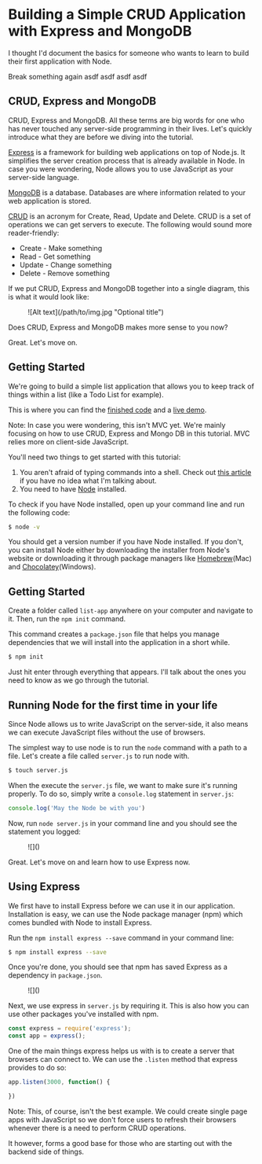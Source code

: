 # Building a Simple CRUD Application with Express and MongoDB

I thought I'd document the basics for someone who wants to learn to build their first application with Node. 

Break something again asdf asdf asdf asdf 

## CRUD, Express and MongoDB

CRUD, Express and MongoDB. All these terms are big words for one who has never touched any server-side programming in their lives. Let's quickly introduce what they are before we diving into the tutorial.

[Express]() is a framework for building web applications on top of Node.js. It simplifies the server creation process that is already available in Node. In case you were wondering, Node allows you to use JavaScript as your server-side language.

[MongoDB]() is a database. Databases are where information related to your web application is stored.

[CRUD]() is an acronym for Create, Read, Update and Delete. CRUD is a set of operations we can get servers to execute. The following would sound more reader-friendly:

- Create - Make something
- Read - Get something
- Update - Change something
- Delete - Remove something

If we put CRUD, Express and MongoDB together into a single diagram, this is what it would look like:

<figure>
  ![Alt text](/path/to/img.jpg "Optional title")
</figure>

Does CRUD, Express and MongoDB makes more sense to you now?

Great. Let's move on.

## Getting Started

We're going to build a simple list application that allows you to keep track of things within a list (like a Todo List for example).

This is where you can find the [finished code]() and a [live demo]().

Note: In case you were wondering, this isn't MVC yet. We're mainly focusing on how to use CRUD, Express and Mongo DB in this tutorial. MVC relies more on client-side JavaScript.

You'll need two things to get started with this tutorial:

1. You aren't afraid of typing commands into a shell. Check out [this article]() if you have no idea what I'm talking about.
2. You need to have [Node]() installed.

To check if you have Node installed, open up your command line and run the following code:

```bash
$ node -v
```

You should get a version number if you have Node installed. If you don't, you can install Node either by downloading the installer from Node's website or downloading it through package managers like [Homebrew]()(Mac) and [Chocolatey]()(Windows).

## Getting Started

Create a folder called `list-app` anywhere on your computer and navigate to it. Then, run the `npm init` command.

This command creates a `package.json` file that helps you manage dependencies that we will install into the application in a short while.

```bash
$ npm init
```

Just hit enter through everything that appears. I'll talk about the ones you need to know as we go through the tutorial.

## Running Node for the first time in your life

Since Node allows us to write JavaScript on the server-side, it also means we can execute JavaScript files without the use of browsers.

The simplest way to use node is to run the `node` command with a path to a file. Let's create a file called `server.js` to run node with.

```bash
$ touch server.js
```

When the execute the `server.js` file, we want to make sure it's running properly. To do so, simply write a `console.log` statement in `server.js`:

```javascript
console.log('May the Node be with you')
```

Now, run `node server.js` in your command line and you should see the statement you logged:

<figure>
  ![]()
</figure>

Great. Let's move on and learn how to use Express now.

## Using Express

We first have to install Express before we can use it in our application. Installation is easy, we can use the Node package manager (npm) which comes bundled with Node to install Express.

Run the `npm install express --save` command in your command line:

```bash
$ npm install express --save
```

Once you're done, you should see that npm has saved Express as a dependency in `package.json`.

<figure>
  ![]()
</figure>

Next, we use express in `server.js` by requiring it. This is also how you can use other packages you've installed with npm.

```javascript
const express = require('express');
const app = express();
```

One of the main things express helps us with is to create a server that browsers can connect to. We can use the `.listen` method that express provides to do so:

```javascript
app.listen(3000, function() {

})
```


Note: This, of course, isn't the best example. We could create single page apps with JavaScript so we don't force users to refresh their browsers whenever there is a need to perform CRUD operations.

It however, forms a good base for those who are starting out with the backend side of things.
